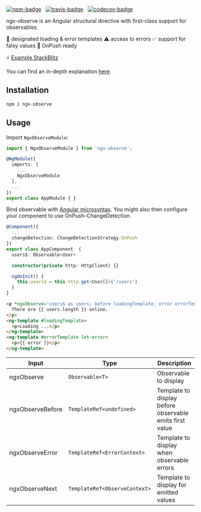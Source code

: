 [![npm-badge](https://img.shields.io/npm/v/ngx-observe.svg?style=flat-square)](https://www.npmjs.com/package/ngx-observe)
&nbsp;
[![travis-badge](https://img.shields.io/travis/nilsmehlhorn/ngx-observe/master.svg?style=flat-square)](https://travis-ci.org/nilsmehlhorn/ngx-observe)
&nbsp;
[![codecov-badge](https://codecov.io/gh/nilsmehlhorn/ngx-observe/branch/master/graph/badge.svg)](https://codecov.io/gh/nilsmehlhorn/ngx-observe)

ngx-observe is an Angular structural directive with first-class support for observables.

🧩 designated loading & error templates
⚠️ access to errors
✅ support for falsy values
🚀 OnPush ready

⚡ [Example StackBlitz](https://stackblitz.com/edit/ngx-observe-example)

You can find an in-depth explanation [here](https://nils-mehlhorn.de/posts/angular-observable-directive/).

## Installation

```bash
npm i ngx-observe
```

## Usage

Import `NgxObserveModule`:
```typescript
import { NgxObserveModule } from 'ngx-observe';

@NgModule({
  imports: [
    ...
    NgxObserveModule 
  ],
  ...
})
export class AppModule { }
```

Bind observable with [Angular microsyntax](https://angular.io/guide/structural-directives#microsyntax). You might also then configure your component to use OnPush-ChangeDetection.
```typescript
@Component({
  ...
  changeDetection: ChangeDetectionStrategy.OnPush
})
export class AppComponent  {
  users$: Observable<User>

  constructor(private http: HttpClient) {}

  ngOnInit() {
    this.users$ = this.http.get<User[]>('/users')
  }
}
```
```html
<p *ngxObserve="users$ as users; before loadingTemplate; error errorTemplate">
  There are {{ users.length }} online.
</p>
<ng-template #loadingTemplate>
  <p>Loading ...</p>
</ng-template>
<ng-template #errorTemplate let-error>
  <p>{{ error }}</p>
</ng-template>
```
| Input | Type | Description
| ---   | ---         | --- |
| ngxObserve | `Observable<T>` | Observable to display |
| ngxObserveBefore | `TemplateRef<undefined>` | Template to display before observable emits first value |
| ngxObserveError | `TemplateRef<ErrorContext>` | Template to display when observable errors |
| ngxObserveNext | `TemplateRef<ObserveContext>` | Template to display for emitted values |
